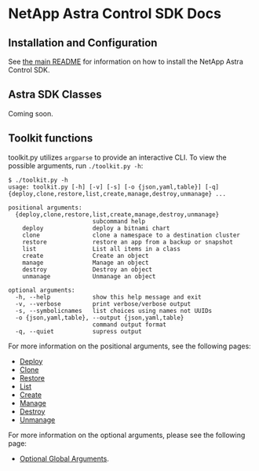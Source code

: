 # NetApp Astra Control SDK Docs

## Installation and Configuration

See [the main README](../README.md) for information on how to install the NetApp Astra Control SDK.

## Astra SDK Classes

Coming soon.

## Toolkit functions

toolkit.py utilizes `argparse` to provide an interactive CLI.  To view the possible arguments, run `./toolkit.py -h`:

```text
$ ./toolkit.py -h
usage: toolkit.py [-h] [-v] [-s] [-o {json,yaml,table}] [-q] {deploy,clone,restore,list,create,manage,destroy,unmanage} ...

positional arguments:
  {deploy,clone,restore,list,create,manage,destroy,unmanage}
                        subcommand help
    deploy              deploy a bitnami chart
    clone               clone a namespace to a destination cluster
    restore             restore an app from a backup or snapshot
    list                List all items in a class
    create              Create an object
    manage              Manage an object
    destroy             Destroy an object
    unmanage            Unmanage an object

optional arguments:
  -h, --help            show this help message and exit
  -v, --verbose         print verbose/verbose output
  -s, --symbolicnames   list choices using names not UUIDs
  -o {json,yaml,table}, --output {json,yaml,table}
                        command output format
  -q, --quiet           supress output
```

For more information on the positional arguments, see the following pages:

* [Deploy](toolkit/deploy/README.md)
* [Clone](toolkit/clone/README.md)
* [Restore](toolkit/restore/README.md)
* [List](toolkit/list/README.md)
* [Create](toolkit/create/README.md)
* [Manage](toolkit/manage/README.md)
* [Destroy](toolkit/destroy/README.md)
* [Unmanage](toolkit/unmanage/README.md)

For more information on the optional arguments, please see the following page:

* [Optional Global Arguments](toolkit/optionalargs/README.md).
